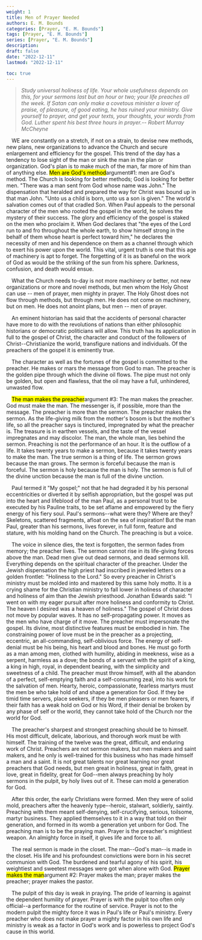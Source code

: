 ```yaml
---
weight: 1
title: Men of Prayer Needed
authors: E. M. Bounds
categories: [Prayer, "E. M. Bounds"]
tags: [Prayer, "E. M. Bounds"]
series: [Prayer, "E. M. Bounds"]
description: 
draft: false
date: "2022-12-11"
lastmod: "2022-12-11"

toc: true
---
```


>*Study universal holiness of life. Your whole usefulness depends on this, for your sermons last but an hour or two; your life preaches all the week. If Satan can only make a covetous minister a lover of praise, of pleasure, of good eating, he has ruined your ministry. Give yourself to prayer, and get your texts, your thoughts, your words from God. Luther spent his best three hours in prayer.-- Robert Murray McCheyne*   

&emsp;WE are constantly on a stretch, if not on a strain, to devise new methods, new plans, new organizations to advance the Church and secure enlargement and efficiency for the gospel. This trend of the day has a tendency to lose sight of the man or sink the man in the plan or organization. God's plan is to make much of the man, far more of him than of anything else. <mark class = "lemon">Men are God's method</mark><a class = "marginnote">argument#1: men are God's method</a>. The Church is looking for better methods; God is looking for better men. "There was a man sent from God whose name was John." The dispensation that heralded and prepared the way for Christ was bound up in that man John. "Unto us a child is born, unto us a son is given." The world's salvation comes out of that cradled Son. When Paul appeals to the personal character of the men who rooted the gospel in the world, he solves the mystery of their success. The glory and efficiency of the gospel is staked on the men who proclaim it. When God declares that "the eyes of the Lord run to and fro throughout the whole earth, to show himself strong in the behalf of them whose heart is perfect toward him," he declares the necessity of men and his dependence on them as a channel through which to exert his power upon the world. This vital, urgent truth is one that this age of machinery is apt to forget. The forgetting of it is as baneful on the work of God as would be the striking of the sun from his sphere. Darkness, confusion, and death would ensue.   

&emsp;What the Church needs to-day is not more machinery or better, not new organizations or more and novel methods, but men whom the Holy Ghost can use -- men of prayer, men mighty in prayer. The Holy Ghost does not flow through methods, but through men. He does not come on machinery, but on men. He does not anoint plans, but men -- men of prayer.   

&emsp;An eminent historian has said that the accidents of personal character have more to do with the revolutions of nations than either philosophic historians or democratic politicians will allow. This truth has its application in full to the gospel of Christ, the character and conduct of the followers of Christ--Christianize the world, transfigure nations and individuals. Of the preachers of the gospel it is eminently true.

&emsp;The character as well as the fortunes of the gospel is committed to the preacher. He makes or mars the message from God to man. The preacher is the golden pipe through which the divine oil flows. The pipe must not only be golden, but open and flawless, that the oil may have a full, unhindered, unwasted flow. 

&emsp;<mark class = "lemon">The man makes the preacher</mark><a class="marginnote">argument #3: The man makes the preacher</a>. God must make the man. The messenger is, if possible, more than the message. The preacher is more than the sermon. The preacher makes the sermon. As the life-giving milk from the mother's bosom is but the mother's life, so all the preacher says is tinctured, impregnated by what the preacher is. The treasure is in earthen vessels, and the taste of the vessel impregnates and may discolor. The man, the whole man, lies behind the sermon. Preaching is not the performance of an hour. It is the outflow of a life. It takes twenty years to make a sermon, because it takes twenty years to make the man. The true sermon is a thing of life. The sermon grows because the man grows. The sermon is forceful because the man is forceful. The sermon is holy because the man is holy. The sermon is full of the divine unction because the man is full of the divine unction. 

&emsp;Paul termed it "My gospel;" not that he had degraded it by his personal eccentricities or diverted it by selfish appropriation, but the gospel was put into the heart and lifeblood of the man Paul, as a personal trust to be executed by his Pauline traits, to be set aflame and empowered by the fiery energy of his fiery soul. Paul's sermons--what were they? Where are they? Skeletons, scattered fragments, afloat on the sea of inspiration! But the man Paul, greater than his sermons, lives forever, in full form, feature and stature, with his molding hand on the Church. The preaching is but a voice. 

&emsp;The voice in silence dies, the text is forgotten, the sermon fades from memory; the preacher lives. The sermon cannot rise in its life-giving forces above the man. Dead men give out dead sermons, and dead sermons kill. Everything depends on the spiritual character of the preacher. Under the Jewish dispensation the high priest had inscribed in jeweled letters on a golden frontlet: "Holiness to the Lord." So every preacher in Christ's ministry must be molded into and mastered by this same holy motto. It is a crying shame for the Christian ministry to fall lower in holiness of character and holiness of aim than the Jewish priesthood. Jonathan Edwards said: "I went on with my eager pursuit after more holiness and conformity to Christ. The heaven I desired was a heaven of holiness." The gospel of Christ does not move by popular waves. It has no self-propagating power. It moves as the men who have charge of it move. The preacher must impersonate the gospel. Its divine, most distinctive features must be embodied in him. The constraining power of love must be in the preacher as a projecting, eccentric, an all-commanding, self-oblivious force. The energy of self-denial must be his being, his heart and blood and bones. He must go forth as a man among men, clothed with humility, abiding in meekness, wise as a serpent, harmless as a dove; the bonds of a servant with the spirit of a king, a king in high, royal, in dependent bearing, with the simplicity and sweetness of a child. The preacher must throw himself, with all the abandon of a perfect, self-emptying faith and a self-consuming zeal, into his work for the salvation of men. Hearty, heroic, compassionate, fearless martyrs must the men be who take hold of and shape a generation for God. If they be timid time servers, place seekers, if they be men pleasers or men fearers, if their faith has a weak hold on God or his Word, if their denial be broken by any phase of self or the world, they cannot take hold of the Church nor the world for God. 

&emsp;The preacher's sharpest and strongest preaching should be to himself. His most difficult, delicate, laborious, and thorough work must be with himself. The training of the twelve was the great, difficult, and enduring work of Christ. Preachers are not sermon makers, but men makers and saint makers, and he only is well-trained for this business who has made himself a man and a saint. It is not great talents nor great learning nor great preachers that God needs, but men great in holiness, great in faith, great in love, great in fidelity, great for God--men always preaching by holy sermons in the pulpit, by holy lives out of it. These can mold a generation for God. 

&emsp;After this order, the early Christians were formed. Men they were of solid mold, preachers after the heavenly type--heroic, stalwart, soldierly, saintly. Preaching with them meant self-denying, self-crucifying, serious, toilsome, martyr business. They applied themselves to it in a way that told on their generation, and formed in its womb a generation yet unborn for God. The preaching man is to be the praying man. Prayer is the preacher's mightiest weapon. An almighty force in itself, it gives life and force to all. 

&emsp;The real sermon is made in the closet. The man--God's man--is made in the closet. His life and his profoundest convictions were born in his secret communion with God. The burdened and tearful agony of his spirit, his weightiest and sweetest messages were got when alone with God. <mark class = "lemon">Prayer makes the man</mark><a class="marginnote">argument #2: Prayer makes the man</a>; prayer makes the preacher; prayer makes the pastor. 

&emsp;The pulpit of this day is weak in praying. The pride of learning is against the dependent humility of prayer. Prayer is with the pulpit too often only official--a performance for the routine of service. Prayer is not to the modern pulpit the mighty force it was in Paul's life or Paul's ministry. Every preacher who does not make prayer a mighty factor in his own life and ministry is weak as a factor in God's work and is powerless to project God's cause in this world.


